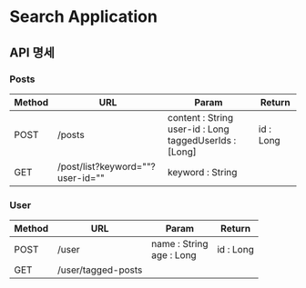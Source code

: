 # Search Application

## API 명세

### Posts
|Method|URL|Param|Return|
|---|---|---|---|
|POST|/posts|content : String </br> user-id : Long </br> taggedUserIds : [Long]| id : Long|
|GET|/post/list?keyword=""?user-id=""|keyword : String| |

### User
|Method|URL|Param|Return|
|---|---|---|---|
|POST|/user|name : String </br> age : Long|id : Long|
|GET|/user/tagged-posts| | |

